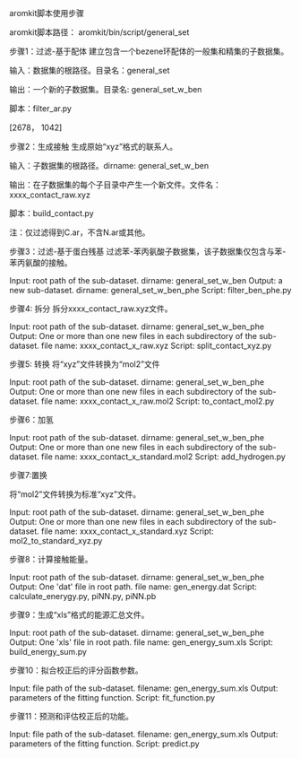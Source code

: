 aromkit脚本使用步骤

aromkit脚本路径： aromkit/bin/script/general_set


步骤1：过滤-基于配体
建立包含一个bezene环配体的一般集和精集的子数据集。

输入：数据集的根路径。目录名：general_set

输出：一个新的子数据集。目录名: general_set_w_ben

脚本：filter_ar.py

[2678， 1042]



步骤2：生成接触
生成原始“xyz”格式的联系人。

输入：子数据集的根路径。dirname: general_set_w_ben

输出：在子数据集的每个子目录中产生一个新文件。文件名：xxxx_contact_raw.xyz

脚本：build_contact.py


注：仅过滤得到C.ar，不含N.ar或其他。


步骤3：过滤-基于蛋白残基
过滤苯-苯丙氨酸子数据集，该子数据集仅包含与苯-苯丙氨酸的接触。

Input: root path of the sub-dataset. dirname: general_set_w_ben
Output: a new sub-dataset. dirname: general_set_w_ben_phe
Script: filter_ben_phe.py



步骤4: 拆分
拆分xxxx_contact_raw.xyz文件。

Input: root path of the sub-dataset. dirname: general_set_w_ben_phe
Output:  One or more than one new files in each subdirectory of the sub-dataset. file name: xxxx_contact_x_raw.xyz
Script: split_contact_xyz.py


步骤5: 转换
将“xyz”文件转换为“mol2”文件

Input: root path of the sub-dataset. dirname: general_set_w_ben_phe
Output:  One or more than one new files in each subdirectory of the sub-dataset. file name: xxxx_contact_x_raw.mol2
Script: to_contact_mol2.py

步骤6：加氢

Input: root path of the sub-dataset. dirname: general_set_w_ben_phe
Output:  One or more than one new files in each subdirectory of the sub-dataset. file name: xxxx_contact_x_standard.mol2
Script: add_hydrogen.py


步骤7:置换

将“mol2”文件转换为标准“xyz”文件。

Input: root path of the sub-dataset. dirname: general_set_w_ben_phe
Output:  One or more than one new files in each subdirectory of the sub-dataset. file name: xxxx_contact_x_standard.xyz
Script: mol2_to_standard_xyz.py


步骤8：计算接触能量。

Input: root path of the sub-dataset. dirname: general_set_w_ben_phe
Output:  One 'dat' file in root path. file name: gen_energy.dat
Script: calculate_enerygy.py, piNN.py, piNN.pb


步骤9：生成“xls”格式的能源汇总文件。

Input: root path of the sub-dataset. dirname: general_set_w_ben_phe
Output:  One 'xls' file in root path. file name: gen_energy_sum.xls
Script: build_energy_sum.py


步骤10：拟合校正后的评分函数参数。

Input: file path of the sub-dataset. filename:  gen_energy_sum.xls
Output:  parameters of the fitting function.
Script: fit_function.py


步骤11：预测和评估校正后的功能。

Input: file path of the sub-dataset. filename:  gen_energy_sum.xls
Output:  parameters of the fitting function.
Script: predict.py
